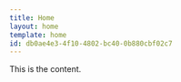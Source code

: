 ```yaml
---
title: Home
layout: home
template: home
id: db0ae4e3-4f10-4802-bc40-0b880cbf02c7
---
```

This is the content.